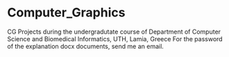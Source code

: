 # Computer_Graphics
CG Projects during the undergradutate course of Department of Computer Science and Biomedical Informatics, UTH, Lamia, Greece
For the password of the explanation docx documents, send me an email.
